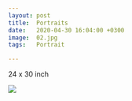 ```yaml
---
layout: post
title:  Portraits
date:   2020-04-30 16:04:00 +0300
image:  02.jpg
tags:   Portrait

---
```


24 x 30 inch                                                                       

![]({{site.baseurl}}/img/02.jpg)

